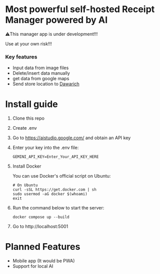 # Most powerful self-hosted Receipt Manager powered by AI
⚠️This manager app is under development!!!

Use at your own risk!!!

### Key features
- Input data from image files
- Delete/insert data manually
- get data from google maps
- Send store location to [Dawarich](https://github.com/Freika/dawarich)

# Install guide
1. Clone this repo
2. Create .env
3. Go to https://aistudio.google.com/ and obtain an API key
4. Enter your key into the .env file:
    ```
    GEMINI_API_KEY=Enter_Your_API_KEY_HERE
    ```
5. Install Docker

    You can use Docker's official script on Ubuntu:
    ```
    # On Ubuntu
    curl -sSL https://get.docker.com | sh
    sudo usermod -aG docker $(whoami)
    exit
    ```

6. Run the command below to start the server:
    ```
    docker compose up --build
    ```
7. Go to http://localhost:5001

# Planned Features
- Mobile app (It would be PWA)
- Support for local AI
